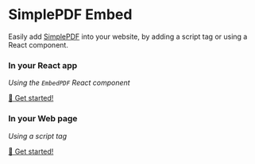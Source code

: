 # SimplePDF Embed

Easily add [SimplePDF](https://simplepdf.eu) into your website, by adding a script tag or using a React component.

### In your React app

_Using the `EmbedPDF` React component_

[🚀 Get started!](./react/README.md)

### In your Web page

_Using a script tag_

[🚀 Get started!](./web/README.md)
